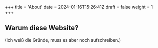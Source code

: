 +++
title = 'About'
date = 2024-01-16T15:26:41Z
draft = false
weight = 1
+++

## Warum diese Website?

(Ich weiß die Gründe, muss es aber noch aufschreiben.)